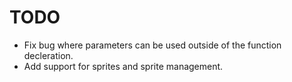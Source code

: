 # TODO

- Fix bug where parameters can be used outside of the function decleration.
- Add support for sprites and sprite management.